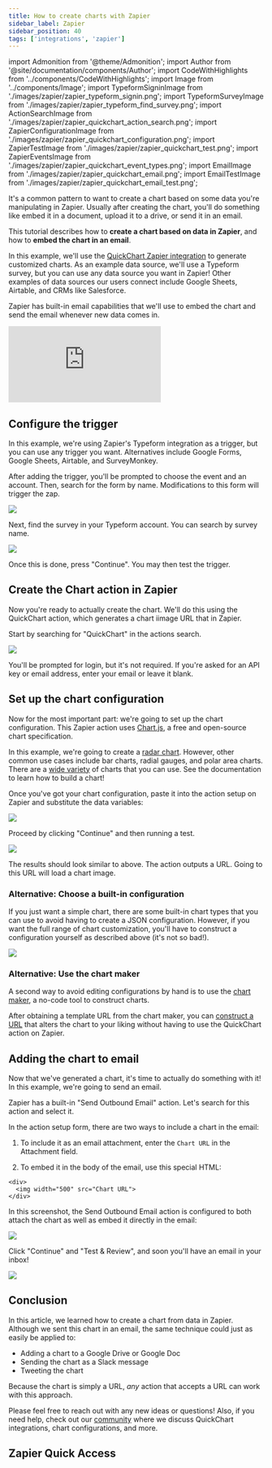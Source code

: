 ```yaml
---
title: How to create charts with Zapier
sidebar_label: Zapier
sidebar_position: 40
tags: ['integrations', 'zapier']
---
```


import Admonition from '@theme/Admonition';
import Author from '@site/documentation/components/Author';
import CodeWithHighlights from '../components/CodeWithHighlights';
import Image from '../components/Image';
import TypeformSigninImage from './images/zapier/zapier_typeform_signin.png';
import TypeformSurveyImage from './images/zapier/zapier_typeform_find_survey.png';
import ActionSearchImage from './images/zapier/zapier_quickchart_action_search.png';
import ZapierConfigurationImage from './images/zapier/zapier_quickchart_configuration.png';
import ZapierTestImage from './images/zapier/zapier_quickchart_test.png';
import ZapierEventsImage from './images/zapier/zapier_quickchart_event_types.png';
import EmailImage from './images/zapier/zapier_quickchart_email.png';
import EmailTestImage from './images/zapier/zapier_quickchart_email_test.png';

It's a common pattern to want to create a chart based on some data you're manipulating in Zapier. Usually after creating the chart, you'll do something like embed it in a document, upload it to a drive, or send it in an email.

This tutorial describes how to **create a chart based on data in Zapier**, and how to **embed the chart in an email**.

In this example, we'll use the [QuickChart Zapier integration](https://zapier.com/apps/quickchart/integrations) to generate customized charts. As an example data source, we'll use a Typeform survey, but you can use any data source you want in Zapier! Other examples of data sources our users connect include Google Sheets, Airtable, and CRMs like Salesforce.

Zapier has built-in email capabilities that we'll use to embed the chart and send the email whenever new data comes in.

<div style={{padding:'75% 0 0 0', position:'relative'}}><iframe src="https://player.vimeo.com/video/711075637?badge=0&amp;autopause=0&amp;player_id=0&amp;app_id=58479" frameBorder="0" allow="autoplay; fullscreen; picture-in-picture" allowFullScreen style={{position:'absolute',top:0,left:0,width:'100%',height:'100%'}} title="Zapier + Typeform + Quickchart guide"></iframe></div><script src="https://player.vimeo.com/api/player.js"></script>

## Configure the trigger

In this example, we're using Zapier's Typeform integration as a trigger, but you can use any trigger you want. Alternatives include Google Forms, Google Sheets, Airtable, and SurveyMonkey.

After adding the trigger, you'll be prompted to choose the event and an account. Then, search for the form by name. Modifications to this form will trigger the zap.

<Image maxWidth={600} caption="Sign into your Typeform account in Zapier." src={TypeformSigninImage} />

Next, find the survey in your Typeform account. You can search by survey name.

<Image maxWidth={600} caption="Select the survey that you want to generate charts for." src={TypeformSurveyImage} />

Once this is done, press "Continue". You may then test the trigger.

## Create the Chart action in Zapier

Now you're ready to actually create the chart. We'll do this using the QuickChart action, which generates a chart iimage URL that in Zapier.

Start by searching for "QuickChart" in the actions search.

<Image maxWidth={600} caption="Search and add the QuickChart Zapier action." src={ActionSearchImage} />

You'll be prompted for login, but it's not required. If you're asked for an API key or email address, enter your email or leave it blank.

## Set up the chart configuration

Now for the most important part: we're going to set up the chart configuration. This Zapier action uses [Chart.js](https://www.chartjs.org/docs/2.9.4/), a free and open-source chart specification.

In this example, we're going to create a [radar chart](/documentation/chart-types/#radar-chart). However, other common use cases include bar charts, radial gauges, and polar area charts. There are a [wide variety](https://quickchart.io/gallery/) of charts that you can use. See the documentation to learn how to build a chart!

Once you've got your chart configuration, paste it into the action setup on Zapier and substitute the data variables:

<Image maxWidth={600} caption="Chart configuration in Zapier action setup." src={ZapierConfigurationImage} />

Proceed by clicking "Continue" and then running a test.

<Image maxWidth={600} caption="Testing the Zapier chart generation." src={ZapierTestImage} />

The results should look similar to above. The action outputs a URL. Going to this URL will load a chart image.

### Alternative: Choose a built-in configuration

If you just want a simple chart, there are some built-in chart types that you can use to avoid having to create a JSON configuration. However, if you want the full range of chart customization, you'll have to construct a configuration yourself as described above (it's not so bad!).

<Image maxWidth={600} caption="Some of the built-in chart types." src={ZapierEventsImage} />

### Alternative: Use the chart maker

A second way to avoid editing configurations by hand is to use the [chart maker](/documentation/chart-maker/), a no-code tool to construct charts.

After obtaining a template URL from the chart maker, you can [construct a URL](/documentation/chart-maker/#use-the-no-code-chart-api) that alters the chart to your liking without having to use the QuickChart action on Zapier.

## Adding the chart to email

Now that we've generated a chart, it's time to actually do something with it! In this example, we're going to send an email.

Zapier has a built-in "Send Outbound Email" action. Let's search for this action and select it.

In the action setup form, there are two ways to include a chart in the email:

1. To include it as an email attachment, enter the `Chart URL` in the Attachment field.

2. To embed it in the body of the email, use this special HTML:

```
<div>
  <img width="500" src="Chart URL">
</div>
```

In this screenshot, the Send Outbound Email action is configured to both attach the chart as well as embed it directly in the email:

<Image maxWidth={600} caption="Emailing a chart via Zapier." src={EmailImage} />

Click "Continue" and "Test & Review", and soon you'll have an email in your inbox!

<Image maxWidth={600} caption="Chart received in my email!" src={EmailTestImage} />

## Conclusion

In this article, we learned how to create a chart from data in Zapier. Although we sent this chart in an email, the same technique could just as easily be applied to:

- Adding a chart to a Google Drive or Google Doc
- Sending the chart as a Slack message
- Tweeting the chart

Because the chart is simply a URL, _any_ action that accepts a URL can work with this approach.

Please feel free to reach out with any new ideas or questions! Also, if you need help, check out our [community](https://community.quickchart.io/) where we discuss QuickChart integrations, chart configurations, and more.

## Zapier Quick Access

<script type="module" src="https://cdn.zapier.com/packages/partner-sdk/v0/zapier-elements/zapier-elements.esm.js"></script>
<link rel="stylesheet" href="https://cdn.zapier.com/packages/partner-sdk/v0/zapier-elements/zapier-elements.css"/>

<zapier-full-experience
  client-id="b0RLKtpWUpw7lh5LBj3MbIdsAVAfGt1HK96ai1x9"
  theme="auto"
  intro-copy-display="hide"
  app-search-bar-display="show"
  app-categories="forms,databases,sales-crm"
/>

<Author />
